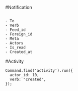 

#Notification

```

- To
- Verb
- Feed_id
- Foreign_id
- Meta
- Actors
- Is_read
- Created_at

```

#Activity

```
Command.find('activity').run({
  actor_id: 10,
  verb: "created",
});
```
